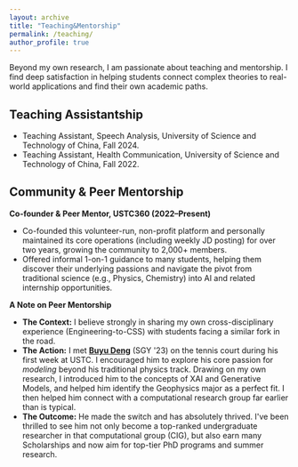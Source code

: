 ```yaml
---
layout: archive
title: "Teaching&Mentorship"
permalink: /teaching/
author_profile: true
---
```


Beyond my own research, I am passionate about teaching and mentorship. I find deep satisfaction in helping students connect complex theories to real-world applications and find their own academic paths.

## Teaching Assistantship

* Teaching Assistant, Speech Analysis, University of Science and Technology of China, Fall 2024.
* Teaching Assistant, Health Communication, University of Science and Technology of China, Fall 2022.

##  Community & Peer Mentorship

**Co-founder & Peer Mentor, USTC360 (2022–Present)**
* Co-founded this volunteer-run, non-profit platform and personally maintained its core operations (including weekly JD posting) for over two years, growing the community to 2,000+ members.
* Offered informal 1-on-1 guidance to many students, helping them discover their underlying passions and navigate the pivot from traditional science (e.g., Physics, Chemistry) into AI and related internship opportunities.

  

**A Note on Peer Mentorship**
* **The Context:** I believe strongly in sharing my own cross-disciplinary experience (Engineering-to-CSS) with students facing a similar fork in the road.
* **The Action:** I met [**Buyu Deng**](https://buyudeng.github.io/) (SGY '23) on the tennis court during his first week at USTC. I encouraged him to explore his core passion for *modeling* beyond his traditional physics track. Drawing on my own research, I introduced him to the concepts of XAI and Generative Models, and helped him identify the Geophysics major as a perfect fit. I then helped him connect with a computational research group far earlier than is typical.
* **The Outcome:** He made the switch and has absolutely thrived. I've been thrilled to see him not only become a top-ranked undergraduate researcher in that computational group (CIG), but also earn many Scholarships and now aim for top-tier PhD programs and summer research.
